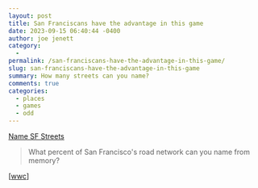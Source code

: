 ```yaml
---
layout: post
title: San Franciscans have the advantage in this game
date: 2023-09-15 06:40:44 -0400
author: joe jenett
category:
  - 
permalink: /san-franciscans-have-the-advantage-in-this-game/
slug: san-franciscans-have-the-advantage-in-this-game
summary: How many streets can you name?
comments: true
categories:
  - places
  - games
  - odd
---
```

<p><a title="Name SF Streets" href="https://carvin.github.io/sf-street-names/">Name SF Streets</a></p>
<blockquote><p>What percent of San Francisco's road network can you name from memory?</p></blockquote>
<p>
[<a href="https://pinboard.in/u:wwc">wwc</a>]
</p>

<a href="https://brid.gy/publish/mastodon"></a>